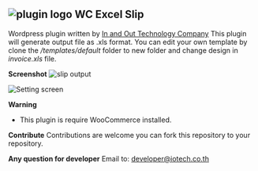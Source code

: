 
**![plugin logo](https://iotech.co.th/wp-content/uploads/2017/admin-icon.png) WC Excel Slip**
------------
Wordpress plugin written by [In and Out Technology Company](https://iotech.co.th)
This plugin will generate output file as .xls format.
You can edit your own template by clone the */templates/default* folder to new folder and change design in *invoice.xls* file.

**Screenshot**
![slip output](https://iotech.co.th/wp-content/uploads/2017/Screen%20Shot%202560-11-23%20at%2006.40.34.png)

![Setting screen](https://iotech.co.th/wp-content/uploads/2017/Screen%20Shot%202560-11-23%20at%2006.41.22.png)

**Warning**
 - This plugin is require WooCommerce installed.

**Contribute**
Contributions are welcome you can fork this repository to your repository.

**Any question for developer**
Email to: [developer@iotech.co.th](developer@iotech.co.th)